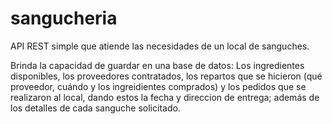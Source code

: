 # sangucheria
API REST simple que atiende las necesidades de un local de sanguches.

Brinda la capacidad de guardar en una base de datos: Los ingredientes disponibles, los proveedores contratados, los repartos que se hicieron (qué proveedor, cuándo y los ingreidientes comprados) y los pedidos que se realizaron al local, dando estos la fecha y direccion de entrega; además de los detalles de cada sanguche solicitado.

